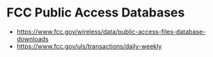 # FCC Public Access Databases

* https://www.fcc.gov/wireless/data/public-access-files-database-downloads
* https://www.fcc.gov/uls/transactions/daily-weekly
